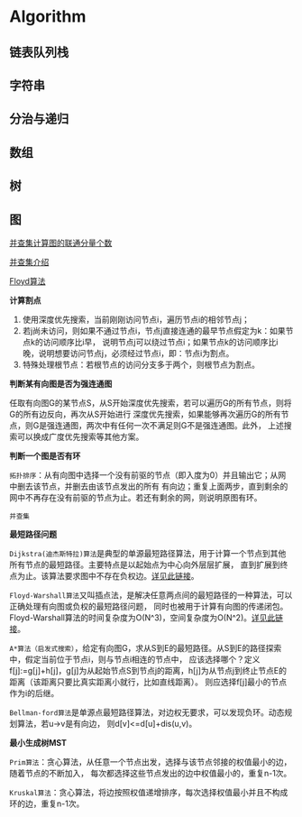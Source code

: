 # Algorithm

## 链表队列栈

## 字符串

## 分治与递归

## 数组

## 树

## 图

[并查集计算图的联通分量个数](https://github.com/sunkanggao/Algorithm/blob/master/course/06_Graph/unionFindSet.py)

[并查集介绍](http://blog.csdn.net/dm_vincent/article/details/7655764)

[Floyd算法](https://github.com/sunkanggao/Algorithm/blob/master/course/06_Graph/floyd.py)

**计算割点**

1. 使用深度优先搜索，当前刚刚访问节点i，遍历节点i的相邻节点j；
2. 若j尚未访问，则如果不通过节点i，节点j直接连通的最早节点假定为k：如果节点k的访问顺序比i早，
说明节点j可以绕过节点i；如果节点k的访问顺序比i晚，说明想要访问节点j，必须经过节点i，即：节点i为割点。
3. 特殊处理根节点：若根节点的访问分支多于两个，则根节点为割点。

**判断某有向图是否为强连通图**

任取有向图G的某节点S，从S开始深度优先搜索，若可以遍历G的所有节点，则将G的所有边反向，再次从S开始进行
深度优先搜索，如果能够再次遍历G的所有节点，则G是强连通图，两次中有任何一次不满足则G不是强连通图。此外，
上述搜索可以换成广度优先搜索等其他方案。

**判断一个图是否有环**

 `拓扑排序`：从有向图中选择一个没有前驱的节点（即入度为0）并且输出它；从网中删去该节点，并删去由该节点发出的所有
有向边；重复上面两步，直到剩余的网中不再存在没有前驱的节点为止。若还有剩余的网，则说明原图有环。

 `并查集`

**最短路径问题**

`Dijkstra(迪杰斯特拉)算法`是典型的单源最短路径算法，用于计算一个节点到其他所有节点的最短路径。主要特点是以起始点为中心向外层层扩展，
直到扩展到终点为止。该算法要求图中不存在负权边。[详见此链接](http://www.cnblogs.com/biyeymyhjob/archive/2012/07/31/2615833.html)。

`Floyd-Warshall算法`又叫插点法，是解决任意两点间的最短路径的一种算法，可以正确处理有向图或负权的最短路径问题，
同时也被用于计算有向图的传递闭包。Floyd-Warshall算法的时间复杂度为O(N^3)，空间复杂度为O(N^2)。[详见此链接](http://www.cnblogs.com/biyeymyhjob/archive/2012/07/31/2615833.html)。

`A*算法（启发式搜索）`，给定有向图G，求从S到E的最短路径。从S到E的路径探索中，假定当前位于节点i，则与节点i相连的节点中，
应该选择哪个？定义f[j]:=g[j]+h[j]，g[j]为从起始节点S到节点j的距离，h[j]为从节点j到终止节点E的距离（该距离只要比真实距离小就行，比如直线距离）。
则应选择f[j]最小的节点作为i的后继。

`Bellman-ford算法`是单源点最短路径算法，对边权无要求，可以发现负环。动态规划算法，若u->v是有向边，
则d[v]<=d[u]+dis(u,v)。

**最小生成树MST**

`Prim算法`：贪心算法，从任意一个节点出发，选择与该节点邻接的权值最小的边，随着节点的不断加入，
每次都选择这些节点发出的边中权值最小的，重复n-1次。

`Kruskal算法`：贪心算法，将边按照权值递增排序，每次选择权值最小并且不构成环的边，重复n-1次。